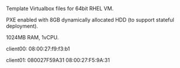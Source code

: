 Template Virtualbox files for 64bit RHEL VM.

PXE enabled with 8GB dynamically allocated HDD (to support stateful deployment).

1024MB RAM, 1vCPU.

client00:
08:00:27:f9:f3:b1

client01:
080027F59A31
08:00:27:F5:9A:31

